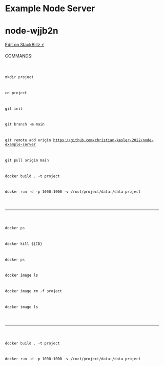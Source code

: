<h1>Example Node Server</h1>

# node-wjjb2n

[Edit on StackBlitz ⚡️](https://stackblitz.com/edit/node-wjjb2n)

COMMANDS:

<code>
  
mkdir project

cd project

git init

git branch -m main

git remote add origin https://github.com/christian-kesler-2022/node-example-server

git pull origin main

docker build . -t project

docker run -d -p 1000:1000 -v /root/project/data:/data project

  <hr>
  
  docker ps
  
  docker kill ${ID}
  
  docker ps
  
  docker image ls
  
  docker image rm -f project
  
  docker image ls
  
  <hr>

  docker build . -t project

  docker run -d -p 1000:1000 -v /root/project/data:/data project

</code>
